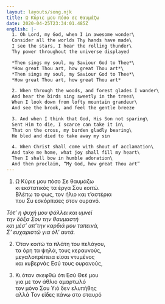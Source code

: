 ```yaml
---
layout: layouts/song.njk
title: Ω Κύριε μου πόσο σε θαυμάζω
date: 2020-04-25T23:34:01.485Z
english: |-
  1. Oh Lord, my God, when I in awesome wonder\
  Consider all the worlds Thy hands have made\
  I see the stars, I hear the rolling thunder\
  Thy power throughout the universe displayed

  *Then sings my soul, my Saviour God to Thee*\
  *How great Thou art, how great Thou art*\
  *Then sings my soul, my Saviour God to Thee*\
  *How great Thou art, how great Thou art*

  2. When through the woods, and forest glades I wander\
  And hear the birds sing sweetly in the trees\
  When I look down from lofty mountain grandeur\
  And see the brook, and feel the gentle breeze

  3. And when I think that God, His Son not sparing\
  Sent Him to die, I scarce can take it in\
  That on the cross, my burden gladly bearing\
  He bled and died to take away my sin

  4. When Christ shall come with shout of acclamation\
  And take me home, what joy shall fill my heart\
  Then I shall bow in humble adoration\
  And then proclaim, “My God, how great Thou art”
---
```

1. Ω Κύριε μου πόσο Σε θαυμάζω\
κι εκστατικός τα έργα Σου κοιτώ.\
Βλέπω το φως, τον ήλιο και τ’αστέρια\
που Συ εσκόρπισες στον ουρανό.

*Τότ’ η ψυχή μου ψάλλει και υμνεί*\
*την δόξα Σου την θαυμαστή*\
*και μέσ’ απ’την καρδιά μου ταπεινά,*\
*Σ’ ευχαριστώ για όλ’ αυτά.*

2. Όταν κοιτώ τα πλάτη του πελάγου,\
τα όρη τα ψηλά, τους κεραυνούς,\
μεγαλοπρέπεια είσαι ντυμένος\
και κυβερνάς Εσύ τους ουρανούς,

3. Κι όταν σκεφθώ ότι Εσύ Θεέ μου\
για με τον άθλιο αμαρτωλό\
τον μόνο Σου Υιό δεν ελυπήθης\
αλλά Τον είδες πάνω στο σταυρό
